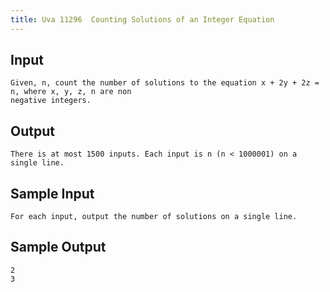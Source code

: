 ```yaml
---
title: Uva 11296  Counting Solutions of an Integer Equation
---
```



## Input

```
Given, n, count the number of solutions to the equation x + 2y + 2z = n, where x, y, z, n are non
negative integers.
```

## Output

```
There is at most 1500 inputs. Each input is n (n < 1000001) on a single line.

```

## Sample Input

```
For each input, output the number of solutions on a single line.

```

## Sample Output

```
2
3

```
